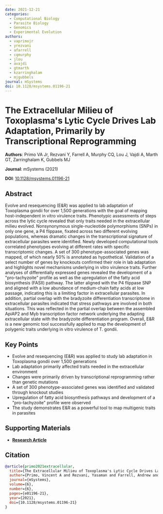 ```yaml
---
date: 2021-12-21
categories:
  - Computational Biology
  - Parasite Biology
  - Genomics
  - Experimental Evolution
authors:
  - vaprimojr
  - yrezvani
  - afarrell
  - cqmurphy
  - jlou
  - avajdi
  - gtmarth
  - kzarringhalam
  - mjgubbels
journal: mSystems
doi: 10.1128/msystems.01196-21
---
```


# The Extracellular Milieu of Toxoplasma's Lytic Cycle Drives Lab Adaptation, Primarily by Transcriptional Reprogramming

**Authors**: Primo VA Jr, Rezvani Y, Farrell A, Murphy CQ, Lou J, Vajdi A, Marth GT, Zarringhalam K, Gubbels MJ

**Journal**: mSystems (2021)

**DOI**: [10.1128/msystems.01196-21](https://doi.org/10.1128/msystems.01196-21)

<!-- more -->

## Abstract

Evolve and resequencing (E&R) was applied to lab adaptation of Toxoplasma gondii for over 1,500 generations with the goal of mapping host-independent in vitro virulence traits. Phenotypic assessments of steps across the lytic cycle revealed that only traits needed in the extracellular milieu evolved. Nonsynonymous single-nucleotide polymorphisms (SNPs) in only one gene, a P4 flippase, fixated across two different evolving populations, whereas dramatic changes in the transcriptional signature of extracellular parasites were identified. Newly developed computational tools correlated phenotypes evolving at different rates with specific transcriptomic changes. A set of 300 phenotype-associated genes was mapped, of which nearly 50% is annotated as hypothetical. Validation of a select number of genes by knockouts confirmed their role in lab adaptation and highlights novel mechanisms underlying in vitro virulence traits. Further analyses of differentially expressed genes revealed the development of a "pro-tachyzoite" profile as well as the upregulation of the fatty acid biosynthesis (FASII) pathway. The latter aligned with the P4 flippase SNP and aligned with a low abundance of medium-chain fatty acids at low passage, indicating this is a limiting factor in extracellular parasites. In addition, partial overlap with the bradyzoite differentiation transcriptome in extracellular parasites indicated that stress pathways are involved in both situations. This was reflected in the partial overlap between the assembled ApiAP2 and Myb transcription factor network underlying the adapting extracellular state with the bradyzoite differentiation program. Overall, E&R is a new genomic tool successfully applied to map the development of polygenic traits underlying in vitro virulence of T. gondii.

## Key Points

- Evolve and resequencing (E&R) was applied to study lab adaptation in Toxoplasma gondii over 1,500 generations
- Lab adaptation primarily affected traits needed in the extracellular environment
- Changes were primarily driven by transcriptional reprogramming rather than genetic mutations
- A set of 300 phenotype-associated genes was identified and validated through knockout studies
- Upregulation of fatty acid biosynthesis pathways and development of a "pro-tachyzoite" profile were observed
- The study demonstrates E&R as a powerful tool to map multigenic traits in parasites

## Supporting Materials

- [**Research Article**](https://journals.asm.org/doi/10.1128/msystems.01196-21)

## Citation

```bibtex
@article{primo2021extracellular,
  title={The Extracellular Milieu of Toxoplasma's Lytic Cycle Drives Lab Adaptation, Primarily by Transcriptional Reprogramming},
  author={Primo, Vincent A and Rezvani, Yasaman and Farrell, Andrew and Murphy, Connor Q and Lou, Jingjing and Vajdi, Amir and Marth, Gabor T and Zarringhalam, Kourosh and Gubbels, Marc-Jan},
  journal={mSystems},
  volume={6},
  number={6},
  pages={e01196-21},
  year={2021},
  doi={10.1128/msystems.01196-21}
}
```
